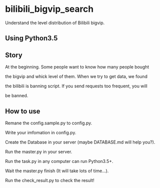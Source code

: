 bilibili_bigvip_search
====================

Understand the level distribution of Bilibili bigvip.

Using Python3.5
--------------------


## Story

At the beginning. Some people want to know how many people bought

the bigvip and whick level of them. When we try to get data, we found

the bilibili is banning script. If you send requests too frequent, you will

be banned.

## How to use

Remane the config.sample.py to config.py.

Write your imfomation in config.py.

Create the Database in your server (maybe DATABASE.md will help you?).

Run the master.py in your server.

Run the task.py in any computer can run Python3.5+.

Wait the master.py finish (It will take lots of time...).

Run the check_result.py to check the result!

